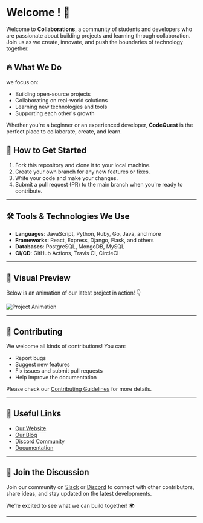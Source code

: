 # Welcome ! 🚀

Welcome to **Collaborations**, a community of students and developers who are passionate about building projects and learning through collaboration. Join us as we create, innovate, and push the boundaries of technology together.

## 🔥 What We Do

 we focus on:
- Building open-source projects
- Collaborating on real-world solutions
- Learning new technologies and tools
- Supporting each other's growth

Whether you're a beginner or an experienced developer, **CodeQuest** is the perfect place to collaborate, create, and learn.

## 🚀 How to Get Started

1. Fork this repository and clone it to your local machine.
2. Create your own branch for any new features or fixes.
3. Write your code and make your changes.
4. Submit a pull request (PR) to the main branch when you're ready to contribute.

---

## 🛠 Tools & Technologies We Use

- **Languages**: JavaScript, Python, Ruby, Go, Java, and more
- **Frameworks**: React, Express, Django, Flask, and others
- **Databases**: PostgreSQL, MongoDB, MySQL
- **CI/CD**: GitHub Actions, Travis CI, CircleCI

---

## 🎨 Visual Preview

Below is an animation of our latest project in action! 👇

![Project Animation](https://media.giphy.com/media/26gszLpi6VJe6qfv2/giphy.gif)

---

## 🤝 Contributing

We welcome all kinds of contributions! You can:
- Report bugs
- Suggest new features
- Fix issues and submit pull requests
- Help improve the documentation

Please check our [Contributing Guidelines](CONTRIBUTING.md) for more details.

---

## 🔗 Useful Links

- [Our Website](https://www.example.com)
- [Our Blog](https://www.example.com/blog)
- [Discord Community](https://discord.gg/example)
- [Documentation](https://www.example.com/docs)

---

## 💬 Join the Discussion

Join our community on [Slack](https://slack.com) or [Discord](https://discord.com) to connect with other contributors, share ideas, and stay updated on the latest developments.

We’re excited to see what we can build together! 🌍

---
